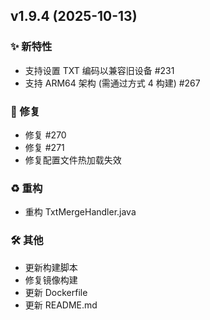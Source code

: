 ## v1.9.4 (2025-10-13)

### ✨ 新特性

- 支持设置 TXT 编码以兼容旧设备 #231
- 支持 ARM64 架构 (需通过方式 4 构建) #267

### 🐛 修复

- 修复 #270
- 修复 #271
- 修复配置文件热加载失效

### ♻️ 重构

- 重构 TxtMergeHandler.java

### 🛠️ 其他

- 更新构建脚本
- 修复镜像构建
- 更新 Dockerfile
- 更新 README.md